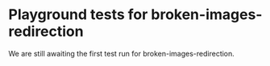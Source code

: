 # Playground tests for broken-images-redirection
We are still awaiting the first test run for broken-images-redirection.
